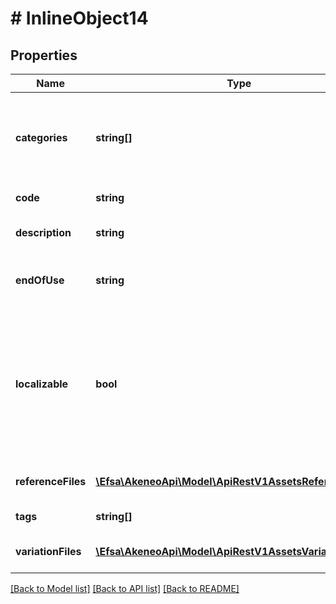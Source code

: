 # # InlineObject14

## Properties

Name | Type | Description | Notes
------------ | ------------- | ------------- | -------------
**categories** | **string[]** | Codes of the PAM asset categories in which the asset is classified | [optional]
**code** | **string** | PAM asset code |
**description** | **string** | Description of the PAM asset | [optional]
**endOfUse** | **string** | Date on which the PAM asset expire | [optional]
**localizable** | **bool** | Whether the asset is localized or not, meaning if you want to have different reference files for each of your locale | [optional] [default to false]
**referenceFiles** | [**\Efsa\AkeneoApi\Model\ApiRestV1AssetsReferenceFiles[]**](ApiRestV1AssetsReferenceFiles.md) | Reference files of the PAM asset | [optional]
**tags** | **string[]** | Tags of the PAM asset | [optional]
**variationFiles** | [**\Efsa\AkeneoApi\Model\ApiRestV1AssetsVariationFiles[]**](ApiRestV1AssetsVariationFiles.md) | Variations of the PAM asset | [optional]

[[Back to Model list]](../../README.md#models) [[Back to API list]](../../README.md#endpoints) [[Back to README]](../../README.md)
